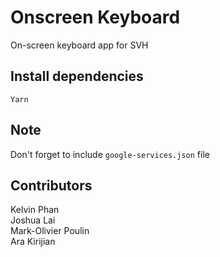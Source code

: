 # Onscreen Keyboard
On-screen keyboard app for SVH

## Install dependencies

``` Yarn ```

## Note
Don't forget to include ```google-services.json``` file
## Contributors

Kelvin Phan <br/>
Joshua Lai <br/>
Mark-Olivier Poulin <br/>
Ara Kirijian

